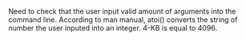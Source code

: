 Need to check that the user input valid amount of arguments into the command line. According to man manual, atoi() converts the string of number the user inputed into an integer. 
4-KB is equal to 4096.
